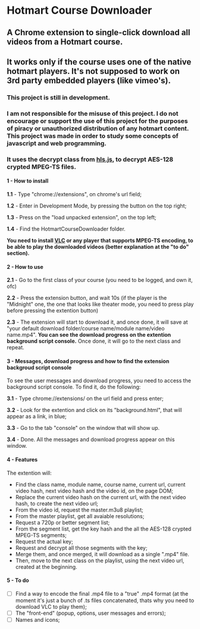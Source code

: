 # Hotmart Course Downloader
## A Chrome extension to single-click download all videos from a Hotmart course.

## It works only if the course uses one of the native hotmart players. It's not supposed to work on 3rd party embedded players (like vimeo's).

### This project is still in development.
### I am not responsible for the misuse of this project. I do not encourage or support the use of this project for the purposes of piracy or unauthorized distribution of any hotmart content. This project was made in order to study some concepts of javascript and web programming.
### It uses the decrypt class from [hls.js](https://github.com/video-dev/hls.js), to decrypt AES-128 crypted MPEG-TS files.
#### 1 - How to install
**1.1** - Type "chrome://extensions", on chrome's url field;

**1.2** - Enter in Development Mode, by pressing the button on the top right;

**1.3** - Press on the "load unpacked extension", on the top left;

**1.4** - Find the HotmartCourseDownloader folder.

**You need to install [VLC](https://www.videolan.org/) or any player that supports MPEG-TS encoding, to be able to play the downloaded videos (better explanation at the "to do" section).**

#### 2 - How to use
**2.1** - Go to the first class of your course (you need to be logged, and own it, ofc)

**2.2** - Press the extension button, and wait 10s (if the player is the "Midnight" one, the one that looks like theater mode, you need to press play before pressing the extention button)

**2.3** - The extension will start to download it, and once done, it will save at "your default download folder/course name/module name/video name.mp4". 
**You can see the download progress on the extention background script console.** Once done, it will go to the next class and repeat.

#### 3 - Messages, download progress and how to find the extension backgroud script console
To see the user messages and download progress, you need to access the background script console. To find it, do the following:

**3.1** - Type chrome://extensions/ on the url field and press enter;

**3.2** - Look for the extention and click on its "background.html", that will appear as a link, in blue;

**3.3** - Go to the tab "console" on the window that will show up.

**3.4** - Done. All the messages and download progress appear on this window.

#### 4 - Features

The extention will:

- Find the class name, module name, course name, current url, current video hash, next video hash and the video id, on the page DOM;
- Replace the current video hash on the current url, with the next video hash, to create the next video url;
- From the video id, request the master.m3u8 playlist;
- From the master playlist, get all avaiable resolutions;
- Request a 720p or better segment list;
- From the segment list, get the key hash and the all the AES-128 crypted MPEG-TS segments;
- Request the actual key;
- Request and decrypt all those segments with the key;
- Merge them, and once merged, it will download as a single ".mp4" file.
- Then, move to the next class on the playlist, using the next video url, created at the beginning.

#### 5 - To do
- [ ] Find a way to encode the final .mp4 file to a "true" .mp4 format (at the moment it's just a bunch of .ts files concatenated, thats why you need to download VLC to play them);
- [ ] The "front-end" (popup, options, user messages and errors);
- [ ] Names and icons;

